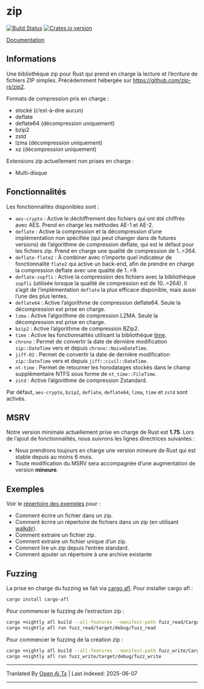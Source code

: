 zip
========

[![Build Status](https://github.com/zip-rs/zip2/actions/workflows/ci.yaml/badge.svg)](https://github.com/Pr0methean/zip/actions?query=branch%3Amaster+workflow%3ACI)
[![Crates.io version](https://img.shields.io/crates/v/zip.svg)](https://crates.io/crates/zip)

[Documentation](https://docs.rs/zip/latest/zip/)

Informations
------------

Une bibliothèque zip pour Rust qui prend en charge la lecture et l’écriture de fichiers ZIP simples. Précédemment hébergée sur
https://github.com/zip-rs/zip2.

Formats de compression pris en charge :

* stocké (c’est-à-dire aucun)
* deflate
* deflate64 (décompression uniquement)
* bzip2
* zstd
* lzma (décompression uniquement)
* xz (décompression uniquement)

Extensions zip actuellement non prises en charge :

* Multi-disque

Fonctionnalités
---------------

Les fonctionnalités disponibles sont :

* `aes-crypto` : Active le déchiffrement des fichiers qui ont été chiffrés avec AES. Prend en charge les méthodes AE-1 et AE-2.
* `deflate` : Active la compression et la décompression d’une implémentation non spécifiée (qui peut changer dans de futures versions) de l’algorithme de compression deflate, qui est le défaut pour les fichiers zip. Prend en charge une qualité de compression de 1..=264.
* `deflate-flate2` : À combiner avec n’importe quel indicateur de fonctionnalité `flate2` qui active un back-end, afin de prendre en charge la compression deflate avec une qualité de 1..=9.
* `deflate-zopfli` : Active la compression des fichiers avec la bibliothèque `zopfli` (utilisée lorsque la qualité de compression est de 10..=264). Il s’agit de l’implémentation `deflate` la plus efficace disponible, mais aussi l’une des plus lentes.
* `deflate64` : Active l’algorithme de compression deflate64. Seule la décompression est prise en charge.
* `lzma` : Active l’algorithme de compression LZMA. Seule la décompression est prise en charge.
* `bzip2` : Active l’algorithme de compression BZip2.
* `time` : Active les fonctionnalités utilisant la bibliothèque [time](https://github.com/rust-lang-deprecated/time).
* `chrono` : Permet de convertir la date de dernière modification `zip::DateTime` vers et depuis `chrono::NaiveDateTime`.
* `jiff-02` : Permet de convertir la date de dernière modification `zip::DateTime` vers et depuis `jiff::civil::DateTime`.
* `nt-time` : Permet de retourner les horodatages stockés dans le champ supplémentaire NTFS sous forme de `nt_time::FileTime`.
* `zstd` : Active l’algorithme de compression Zstandard.

Par défaut, `aes-crypto`, `bzip2`, `deflate`, `deflate64`, `lzma`, `time` et `zstd` sont activés.

MSRV
----

Notre version minimale actuellement prise en charge de Rust est **1.75**. Lors de l’ajout de fonctionnalités,
nous suivrons les lignes directrices suivantes :

- Nous prendrons toujours en charge une version mineure de Rust qui est stable depuis au moins 6 mois.
- Toute modification du MSRV sera accompagnée d’une augmentation de version **mineure**.

Exemples
--------

Voir le [répertoire des exemples](https://raw.githubusercontent.com/zip-rs/zip2/master/examples) pour :
   * Comment écrire un fichier dans un zip.
   * Comment écrire un répertoire de fichiers dans un zip (en utilisant [walkdir](https://github.com/BurntSushi/walkdir)).
   * Comment extraire un fichier zip.
   * Comment extraire un fichier unique d’un zip.
   * Comment lire un zip depuis l’entrée standard.
   * Comment ajouter un répertoire à une archive existante

Fuzzing
-------

La prise en charge du fuzzing se fait via [cargo afl](https://rust-fuzz.github.io/book/afl.html). Pour installer cargo afl :

```bash
cargo install cargo-afl
```

Pour commencer le fuzzing de l’extraction zip :

```bash
cargo +nightly afl build --all-features --manifest-path fuzz_read/Cargo.toml
cargo +nightly afl run fuzz_read/target/debug/fuzz_read
```

Pour commencer le fuzzing de la création zip :

```bash
cargo +nightly afl build --all-features --manifest-path fuzz_write/Cargo.toml
cargo +nightly afl run fuzz_write/target/debug/fuzz_write
```

---

Tranlated By [Open Ai Tx](https://github.com/OpenAiTx/OpenAiTx) | Last indexed: 2025-06-07

---